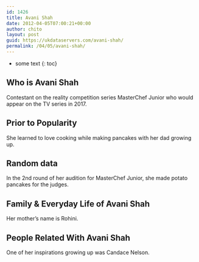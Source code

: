 ```yaml
---
id: 1426
title: Avani Shah
date: 2012-04-05T07:00:21+00:00
author: chito
layout: post
guid: https://ukdataservers.com/avani-shah/
permalink: /04/05/avani-shah/
---
```


* some text
{: toc}


## Who is  Avani Shah
                  
                  
                  
Contestant on the reality competition series MasterChef Junior who would appear on the TV series in 2017.
                  
                
                
                
## Prior to Popularity 
                  
                  
                  
She learned to love cooking while making pancakes with her dad growing up.
                  
                
                
                
## Random data 
                  
                  
                  
In the 2nd round of her audition for MasterChef Junior, she made potato pancakes for the judges.
                  
                
                
                
## Family & Everyday Life of Avani Shah
                  
                  
                  
Her mother&#8217;s name is Rohini.
                  
                
                
                
## People Related With  Avani Shah
                  
                  
                  
One of her inspirations growing up was Candace Nelson.
                  
                
              
            
          
          
          
    
    
  
